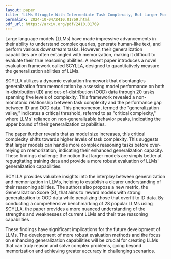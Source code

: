 ```yaml
---
layout: paper
title: 'LLMs Struggle With Intermediate Task Complexity, But Larger Models Can Handle More Before Over-Reliance on Memorization'
permalink: 2024-10-04/2410.01769.html
pdf_url: https://arxiv.org/pdf/2410.01769
---
```


Large language models (LLMs) have made impressive advancements in their ability to understand complex queries, generate human-like text, and perform various downstream tasks. However, their generalization capabilities are often entangled with memorization, making it difficult to evaluate their true reasoning abilities. A recent paper introduces a novel evaluation framework called SCYLLA, designed to quantitatively measure the generalization abilities of LLMs. 

SCYLLA utilizes a dynamic evaluation framework that disentangles generalization from memorization by assessing model performance on both in-distribution (ID) and out-of-distribution (OOD) data through 20 tasks spanning five levels of complexity. This framework revealed a non-monotonic relationship between task complexity and the performance gap between ID and OOD data. This phenomenon, termed the "generalization valley," indicates a critical threshold, referred to as "critical complexity," where LLMs' reliance on non-generalizable behavior peaks, indicating the upper bound of their generalization capabilities.

The paper further reveals that as model size increases, this critical complexity shifts towards higher levels of task complexity. This suggests that larger models can handle more complex reasoning tasks before over-relying on memorization, indicating their enhanced generalization capacity. These findings challenge the notion that larger models are simply better at regurgitating training data and provide a more robust evaluation of LLMs' generalization capabilities. 

SCYLLA provides valuable insights into the interplay between generalization and memorization in LLMs, helping to establish a clearer understanding of their reasoning abilities. The authors also propose a new metric, the Generalization Score (S), that aims to reward models with strong generalization to OOD data while penalizing those that overfit to ID data. By conducting a comprehensive benchmarking of 28 popular LLMs using SCYLLA, the paper provides a more nuanced understanding of the strengths and weaknesses of current LLMs and their true reasoning capabilities. 

These findings have significant implications for the future development of LLMs. The development of more robust evaluation methods and the focus on enhancing generalization capabilities will be crucial for creating LLMs that can truly reason and solve complex problems, going beyond memorization and achieving greater accuracy in challenging scenarios.